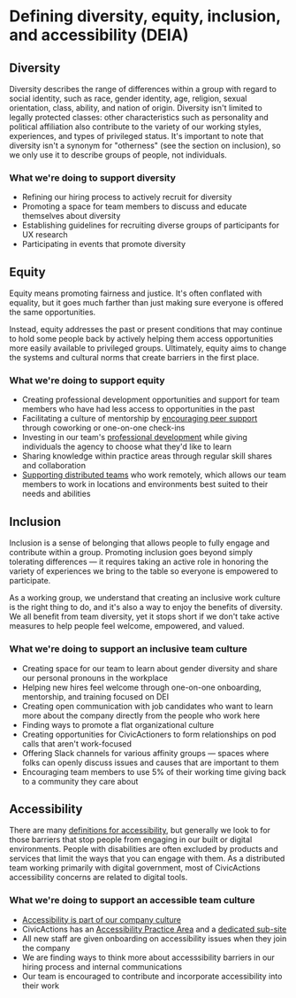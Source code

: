 # Defining diversity, equity, inclusion, and accessibility (DEIA)

## Diversity

Diversity describes the range of differences within a group with regard to social identity, such as race, gender identity, age, religion, sexual orientation, class, ability, and nation of origin. Diversity isn't limited to legally protected classes: other characteristics such as personality and political affiliation also contribute to the variety of our working styles, experiences, and types of privileged status. It's important to note that diversity isn't a synonym for "otherness" (see the section on inclusion), so we only use it to describe groups of people, not individuals.

### What we're doing to support diversity

- Refining our hiring process to actively recruit for diversity
- Promoting a space for team members to discuss and educate themselves about diversity
- Establishing guidelines for recruiting diverse groups of participants for UX research
- Participating in events that promote diversity

## Equity

Equity means promoting fairness and justice. It's often conflated with equality, but it goes much farther than just making sure everyone is offered the same opportunities.

Instead, equity addresses the past or present conditions that may continue to hold some people back by actively helping them access opportunities more easily available to privileged groups. Ultimately, equity aims to change the systems and cultural norms that create barriers in the first place.

### What we're doing to support equity

- Creating professional development opportunities and support for team members who have had less access to opportunities in the past
- Facilitating a culture of mentorship by [encouraging peer support](http://handbook.civicactions.com/en/latest/030-policies/prodev/#asking-a-mentor-coach-or-peer-to-help) through coworking or one-on-one check-ins
- Investing in our team's [professional development](http://handbook.civicactions.com/en/latest/030-policies/prodev/#prodev-faqs) while giving individuals the agency to choose what they'd like to learn
- Sharing knowledge within practice areas through regular skill shares and collaboration
- [Supporting distributed teams](https://medium.com/civicactions/an-open-dialogue-on-work-and-life-in-a-distributed-team-796ef88813cd) who work remotely, which allows our team members to work in locations and environments best suited to their needs and abilities

## Inclusion

Inclusion is a sense of belonging that allows people to fully engage and contribute within a group. Promoting inclusion goes beyond simply tolerating differences — it requires taking an active role in honoring the variety of experiences we bring to the table so everyone is empowered to participate.

As a working group, we understand that creating an inclusive work culture is the right thing to do, and it's also a way to enjoy the benefits of diversity. We all benefit from team diversity, yet it stops short if we don't take active measures to help people feel welcome, empowered, and valued.

### What we're doing to support an inclusive team culture

- Creating space for our team to learn about gender diversity and share our personal pronouns in the workplace
- Helping new hires feel welcome through one-on-one onboarding, mentorship, and training focused on DEI
- Creating open communication with job candidates who want to learn more about the company directly from the people who work here
- Finding ways to promote a flat organizational culture
- Creating opportunities for CivicActioners to form relationships on pod calls that aren't work-focused
- Offering Slack channels for various affinity groups — spaces where folks can openly discuss issues and causes that are important to them
- Encouraging team members to use 5% of their working time giving back to a community they care about

## Accessibility

There are many [definitions for accessibility](https://en.wikipedia.org/wiki/Social_model_of_disability), but generally we look to for those barriers that stop people from engaging in our built or digital environments. People with disabilities are often excluded by products and services that limit the ways that you can engage with them. As a distributed team working primarily with digital government, most of CivicActions accessibility concerns are related to digital tools.

### What we're doing to support an accessible team culture

- [Accessibility is part of our company culture](https://handbook.civicactions.com/en/latest/020-about-us/culture/#accessibility)
- CivicActions has an [Accessibility Practice Area](https://handbook.civicactions.com/en/latest/050-how-we-work/practice-areas/accessibility-practice-area/) and a [dedicated sub-site](https://accessibility.civicactions.com/)
- All new staff are given onboarding on accessibility issues when they join the company
- We are finding ways to think more about accesssibility barriers in our hiring process and internal communications
- Our team is encouraged to contribute and incorporate accessibility into their work
